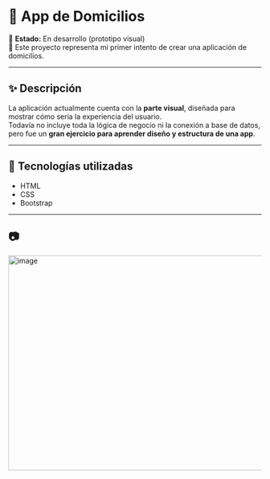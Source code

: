 # 🛵 App de Domicilios  

📌 **Estado:** En desarrollo (prototipo visual)  
🎨 Este proyecto representa mi primer intento de crear una aplicación de domicilios.  

---

## ✨ Descripción
La aplicación actualmente cuenta con la **parte visual**, diseñada para mostrar cómo sería la experiencia del usuario.  
Todavía no incluye toda la lógica de negocio ni la conexión a base de datos, pero fue un **gran ejercicio para aprender diseño y estructura de una app**.  

---

## 🚀 Tecnologías utilizadas
- HTML  
- CSS   
- Bootstrap  

---

## 📷 
<img width="921" height="428" alt="image" src="https://github.com/user-attachments/assets/46a51135-0a5b-421c-95c1-41e8259efc6d" />



